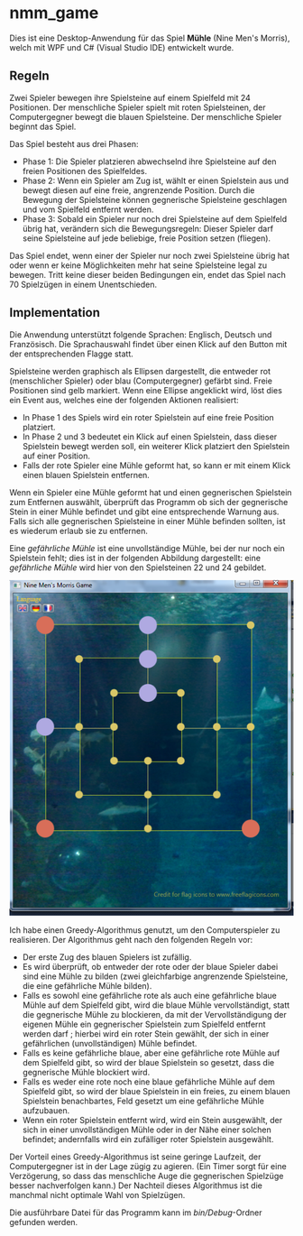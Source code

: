 # nmm_game
Dies ist eine Desktop-Anwendung für das Spiel **Mühle** (Nine Men's Morris), welch mit WPF und C# (Visual Studio IDE) entwickelt wurde.

## Regeln
Zwei Spieler bewegen ihre Spielsteine auf einem Spielfeld mit 24 Positionen. Der menschliche Spieler spielt mit roten Spielsteinen, der Computergegner bewegt die blauen Spielsteine. Der menschliche Spieler beginnt das Spiel.
 
Das Spiel besteht aus drei Phasen:
* Phase 1: Die Spieler platzieren abwechselnd ihre Spielsteine auf den freien Positionen des Spielfeldes.
* Phase 2: Wenn ein Spieler am Zug ist, wählt er einen Spielstein aus und bewegt diesen auf eine freie, angrenzende Position. Durch die Bewegung der Spielsteine können gegnerische Spielsteine geschlagen und vom Spielfeld entfernt werden.
* Phase 3: Sobald ein Spieler nur noch drei Spielsteine auf dem Spielfeld übrig hat, verändern sich die Bewegungsregeln: Dieser Spieler darf seine Spielsteine auf jede beliebige, freie Position setzen (fliegen).

Das Spiel endet, wenn einer der Spieler nur noch zwei Spielsteine übrig hat oder wenn er keine Möglichkeiten mehr hat seine Spielsteine legal zu bewegen. 
Tritt keine dieser beiden Bedingungen ein, endet das Spiel nach 70 Spielzügen in einem Unentschieden.

## Implementation
 
Die Anwendung unterstützt folgende Sprachen: Englisch, Deutsch und Französisch. Die Sprachauswahl findet über einen Klick auf den Button mit der entsprechenden Flagge statt.
 
Spielsteine werden graphisch als Ellipsen dargestellt, die entweder rot (menschlicher Spieler) oder blau (Computergegner) gefärbt sind. Freie Positionen sind gelb markiert. 
Wenn eine Ellipse angeklickt wird, löst dies ein Event aus, welches eine der folgenden Aktionen realisiert:
* In Phase 1 des Spiels wird ein roter Spielstein auf eine freie Position platziert.
* In Phase 2 und 3 bedeutet ein Klick auf einen Spielstein, dass dieser Spielstein 
bewegt werden soll, ein weiterer Klick platziert den Spielstein auf einer Position.
* Falls der rote Spieler eine Mühle geformt hat, so kann er mit einem Klick einen blauen Spielstein entfernen.

Wenn ein Spieler eine Mühle geformt hat und einen gegnerischen Spielstein zum Entfernen auswählt, überprüft das Programm ob sich der gegnerische Stein in einer Mühle 
befindet und gibt eine entsprechende Warnung aus. Falls sich alle gegnerischen Spielsteine in einer Mühle befinden sollten, ist es wiederum erlaub sie zu entfernen.
 
Eine *gefährliche Mühle* ist eine unvollständige Mühle, bei der nur noch ein Spielstein fehlt; dies ist in der folgenden Abbildung dargestellt: eine *gefährliche Mühle* wird hier von den Spielsteinen 22 und 24 gebildet.
 
![Dangerous red mill](https://github.com/StefaniaDuma/nmm_game/blob/master/Images/dangerousMill.png)

Ich habe einen Greedy-Algorithmus genutzt, um den Computerspieler zu realisieren. Der Algorithmus geht nach den folgenden Regeln vor:
* Der erste Zug des blauen Spielers ist zufällig.
* Es wird überprüft, ob entweder der rote oder der blaue Spieler dabei sind eine Mühle zu bilden (zwei gleichfarbige angrenzende Spielsteine, die eine gefährliche Mühle bilden).
* Falls es sowohl eine gefährliche rote als auch eine gefährliche blaue Mühle auf dem Spielfeld gibt, wird die blaue Mühle vervollständigt, statt die gegnerische Mühle zu blockieren, da mit der Vervollständigung der eigenen Mühle ein gegnerischer Spielstein zum Spielfeld entfernt werden darf ; hierbei wird ein roter Stein gewählt, der sich in einer gefährlichen (unvollständigen) Mühle befindet.
* Falls es keine gefährliche blaue, aber eine gefährliche rote Mühle auf dem Spielfeld gibt, so wird der blaue Spielstein so gesetzt, dass die gegnerische Mühle blockiert wird.
* Falls es weder eine rote noch eine blaue gefährliche Mühle auf dem Spielfeld gibt, so wird der blaue Spielstein in ein freies, zu einem blauen Spielstein benachbartes, Feld gesetzt um eine gefährliche Mühle aufzubauen.
* Wenn ein roter Spielstein entfernt wird, wird ein Stein ausgewählt, der sich in einer unvollständigen Mühle oder in der Nähe einer solchen befindet; andernfalls wird ein zufälliger roter Spielstein ausgewählt.
 
Der Vorteil eines Greedy-Algorithmus ist seine geringe Laufzeit, der Computergegner ist in der Lage zügig zu agieren. (Ein Timer sorgt für eine Verzögerung, so dass das menschliche Auge die gegnerischen Spielzüge besser nachverfolgen kann.) Der Nachteil dieses Algorithmus ist die manchmal nicht optimale Wahl von Spielzügen.
 
Die ausführbare Datei für das Programm kann im *bin/Debug*-Ordner gefunden werden.
  
 
